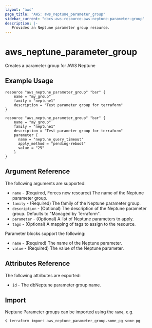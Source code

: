 ```yaml
---
layout: "aws"
page_title: "AWS: aws_neptune_parameter_group"
sidebar_current: "docs-aws-resource-aws-neptune-parameter-group"
description: |-
   Provides an Neptune parameter group resource.
---
```


# aws_neptune_parameter_group

 Creates a parameter group for AWS Neptune

## Example Usage

```hcl
resource "aws_neptune_parameter_group" "bar" {
	name = "my_group"
	family = "neptune1"
	description = "Test parameter group for terraform"
}
```

```hcl
resource "aws_neptune_parameter_group" "bar" {
    name = "my_group"
    family = "neptune1"
    description = "Test parameter group for terraform"
    parameter {
      name = "neptune_query_timeout"
      apply_method = "pending-reboot"
      value = "25"
    }
}
```

## Argument Reference

The following arguments are supported:

* `name` - (Required, Forces new resource) The name of the Neptune parameter group.
* `family` - (Required) The family of the Neptune parameter group.
* `description` - (Optional) The description of the Neptune parameter group. Defaults to "Managed by Terraform".
* `parameter` - (Optional) A list of Neptune parameters to apply.
* `tags`  - (Optional) A mapping of tags to assign to the resource.

Parameter blocks support the following:

* `name`  - (Required) The name of the Neptune parameter.
* `value` - (Required) The value of the Neptune parameter.


## Attributes Reference

The following attributes are exported:

* `id` - The dbNeptune parameter group name.

## Import

Neptune Parameter groups can be imported using the `name`, e.g.

```
$ terraform import aws_neptune_parameter_group.some_pg some-pg
```
